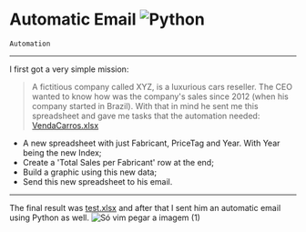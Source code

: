 # Automatic Email ![Python](https://img.shields.io/badge/python-3670A0?style=for-the-badge&logo=python&logoColor=ffdd54)
`Automation`


-----
I first got a very simple mission: 
> A fictitious company called XYZ, is a luxurious cars reseller. The CEO wanted to know how was the company's sales since 2012 (when his company started in Brazil). With that in mind he sent me this spreadsheet and gave me tasks that the automation needed: [VendaCarros.xlsx](https://github.com/jotamath/automaticemail/files/13768702/VendaCarros.xlsx)
- A new spreadsheet with just Fabricant, PriceTag and Year. With Year being the new Index;
- Create a 'Total Sales per Fabricant' row at the end;
- Build a graphic using this new data;
- Send this new spreadsheet to his email.
------
The final result was [test.xlsx](https://github.com/jotamath/automaticemail/files/13768739/test.xlsx)
and after that I sent him an automatic email using Python as well. 
![Só vim pegar a imagem (1)](https://github.com/jotamath/automaticemail/assets/131292471/aefc2863-286f-410e-b99e-35eb7b834fa8)

